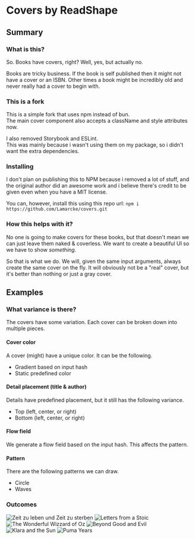 # Covers by ReadShape

## Summary

### What is this?

So. Books have covers, right? Well, yes, but actually no.

Books are tricky business.
If the book is self published then it might not have a cover or an ISBN.
Other times a book might be incredibly old and never really had a cover to begin with.

### This is a fork
This is a simple fork that uses npm instead of bun.  
The main cover component also accepts a className and style attributes now.


I also removed Storybook and ESLint.  
This was mainly because i wasn't using them on my package, so i didn't want the extra dependencies.

### Installing

I don't plan on publishing this to NPM because i removed a lot of stuff, and the original author did an awesome work and i believe
there's credit to be given even when you have a MIT license.

You can, however, install this using this repo url:
`npm i https://github.com/Lamarcke/covers.git`


### How this helps with it?

No one is going to make covers for these books, but that doesn't mean we can just leave them naked & coverless.
We want to create a beautiful UI so we have to show _something_.

So that is what we do. We will, given the same input arguments, always create the same cover on the fly.
It will obviously not be a "real" cover, but it's better than nothing or just a gray cover.

## Examples

### What variance is there?

The covers have some variation. Each cover can be broken down into multiple pieces.

#### Cover color
A cover (might) have a unique color.
It can be the following.

  - Gradient based on input hash
  - Static predefined color
#### Detail placement (title & author)
Details have predefined placement, but it still has the following variance.
  - Top (left, center, or right)
  - Bottom (left, center, or right)
#### Flow field
We generate a flow field based on the input hash. This affects the pattern.
#### Pattern
There are the following patterns we can draw.
  - Circle
  - Waves

### Outcomes
![Zeit zu leben und Zeit zu sterben](https://i.imgur.com/osw5MWb.png)
![Letters from a Stoic](https://i.imgur.com/j9iqd3T.png)
![The Wonderful Wizzard of Oz](https://i.imgur.com/m6xrHVU.png)
![Beyond Good and Evil](https://i.imgur.com/yMKZDM7.png)
![Klara and the Sun](https://i.imgur.com/KbelLtZ.png)
![Puma Years](https://i.imgur.com/VR4Ctgd.png)

